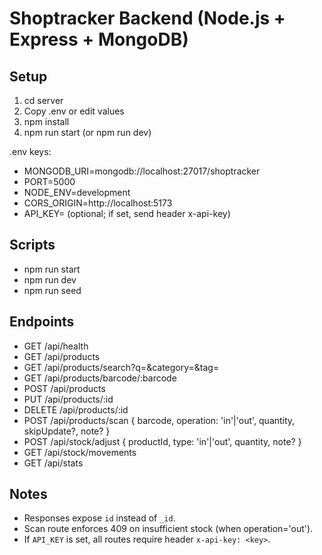 # Shoptracker Backend (Node.js + Express + MongoDB)

## Setup
1. cd server
2. Copy .env or edit values
3. npm install
4. npm run start (or npm run dev)

.env keys:
- MONGODB_URI=mongodb://localhost:27017/shoptracker
- PORT=5000
- NODE_ENV=development
- CORS_ORIGIN=http://localhost:5173
- API_KEY= (optional; if set, send header x-api-key)

## Scripts
- npm run start
- npm run dev
- npm run seed

## Endpoints
- GET /api/health
- GET /api/products
- GET /api/products/search?q=&category=&tag=
- GET /api/products/barcode/:barcode
- POST /api/products
- PUT /api/products/:id
- DELETE /api/products/:id
- POST /api/products/scan { barcode, operation: 'in'|'out', quantity, skipUpdate?, note? }
- POST /api/stock/adjust { productId, type: 'in'|'out', quantity, note? }
- GET /api/stock/movements
- GET /api/stats

## Notes
- Responses expose `id` instead of `_id`.
- Scan route enforces 409 on insufficient stock (when operation='out').
- If `API_KEY` is set, all routes require header `x-api-key: <key>`.


